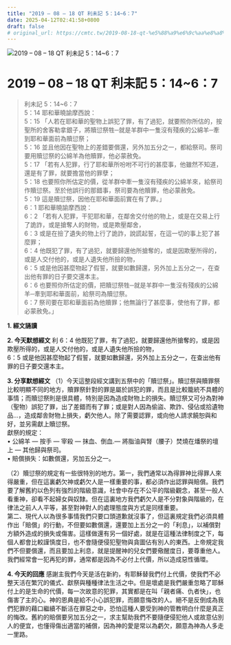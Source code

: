 ```yaml
---
title: "2019 – 08 – 18 QT 利未記 5：14~6：7"
date: 2025-04-12T02:41:58+0800
draft: false
# original_url: https://cmtc.tw/2019-08-18-qt-%e5%88%a9%e6%9c%aa%e8%a8%98-5%ef%bc%9a146%ef%bc%9a7
---
```


![2019 – 08 – 18 QT 利未記 5：14\~6：7](/images/qt.jpg   "2019 – 08 – 18 QT 利未記 5：14\~6：7")

# 2019 – 08 – 18 QT 利未記 5：14\~6：7

> 利未記 5：14\~6：7  
> 5：14 耶和華曉諭摩西說：  
> 5：15 「人若在耶和華的聖物上誤犯了罪，有了過犯，就要照你所估的，按聖所的舍客勒拿銀子，將贖愆祭牲─就是羊群中一隻沒有殘疾的公綿羊─牽到耶和華面前為贖愆祭；  
> 5：16 並且他因在聖物上的差錯要償還，另外加五分之一，都給祭司。祭司要用贖愆祭的公綿羊為他贖罪，他必蒙赦免。  
> 5：17 「若有人犯罪，行了耶和華所吩咐不可行的甚麼事，他雖然不知道，還是有了罪，就要擔當他的罪孽；  
> 5：18 也要照你所估定的價，從羊群中牽一隻沒有殘疾的公綿羊來，給祭司作贖愆祭。至於他誤行的那錯事，祭司要為他贖罪，他必蒙赦免。  
> 5：19 這是贖愆祭，因他在耶和華面前實在有了罪。」  
> 6：1 耶和華曉諭摩西說：  
> 6：2 「若有人犯罪，干犯耶和華，在鄰舍交付他的物上，或是在交易上行了詭詐，或是搶奪人的財物，或是欺壓鄰舍，  
> 6：3 或是在撿了遺失的物上行了詭詐，說謊起誓，在這一切的事上犯了甚麼罪；  
> 6：4 他既犯了罪，有了過犯，就要歸還他所搶奪的，或是因欺壓所得的，或是人交付他的，或是人遺失他所撿的物，  
> 6：5 或是他因甚麼物起了假誓，就要如數歸還，另外加上五分之一，在查出他有罪的日子要交還本主。  
> 6：6 也要照你所估定的價，把贖愆祭牲─就是羊群中一隻沒有殘疾的公綿羊─牽到耶和華面前，給祭司為贖愆祭。  
> 6：7 祭司要在耶和華面前為他贖罪；他無論行了甚麼事，使他有了罪，都必蒙赦免。」

**1. 經文誦讀**

**2.  今天默想經文**
利 6：4 他既犯了罪，有了過犯，就要歸還他所搶奪的，或是因欺壓所得的，或是人交付他的，或是人遺失他所撿的物，  
6：5 或是他因甚麼物起了假誓，就要如數歸還，另外加上五分之一，在查出他有罪的日子要交還本主。

**3. 分享默想經文**
（1）今天這整段經文講到五祭中的「贖愆祭」。贖愆祭與贖罪祭比較明顯不同的地方，贖罪祭針對的罪是屬於誤犯的罪，而且是比較籠統不具體的事情；而贖愆祭則是很具體，特別是因為造成財物上的損失。贖愆祭又可分為對神（聖物）誤犯了罪，出了差錯而有了罪；或是對人因為偷盜、欺詐、侵佔或拾遺物品…，造成鄰舎財物上損失，虧欠他人。除了需要認罪，或向他人請求饒恕與和好，並另需獻上贖愆祭。  
獻祭的規定：  
• 公綿羊 — 按手 — 宰殺 — 抹血、倒血.— 將脂油與腎（腰子）焚燒在燔祭的壇上 — 其他歸與祭司。  
• 賠償損失：如數償還，另加五分之一。

（2）贖愆祭的規定有一些很特別的地方。第一，我們通常以為得罪神比得罪人來得嚴重，但在這裏虧欠神或虧欠人是一樣重要的事，都必須作出認罪與賠償。我們要了解舊約以色列有強烈的階級意識，社會中存在不公平的階級觀念，甚至一般人看重神，卻看不起婦女與奴隸。但在這裏地方我們虧欠人是不分對象與階級的，在律法之前人人平等，甚至對神對人的處理態度與方式是同樣重要。  
第二、現代人以為很多事情我們只要口頭道歉就沒事了，但這裏規定我們必須具體作出「賠償」的行動，不但要如數償還，還要加上五分之一的「利息」，以補償對方額外造成的損失或傷害。這樣做還有另一個好處，就是在這種法律制度之下，每個人都會比較謹慎度日，也不會隨便侵犯聖物與貪圖佔有別人的東西。上帝規定我們不但要償還，而且要加上利息，就是提醒神的兒女們要儆醒度日，要尊重他人。我們經常會一犯再犯的罪，通常都是因為不必付上代價，所以造成惡性循環。

**4. 今天的回應**
感謝主我們今天是活在新約，有耶穌替我們付上代價，使我們不必整天活在繁冗的儀式、獻祭與種種律法生活之中。但是壞處是我們嚴重忽略了耶穌付上的是生命的代價，每一次故意的犯罪，其實都是在叫「親者痛、仇者快」，也傷害了主的心。神的恩典是給不小心誤犯罪，而願意悔改的人。絕不是反倒成為我們犯罪的藉口繼續不斷活在罪惡之中，恐怕這種人要受到神的管教明白什麼是真正的悔改。舊約的賠償要另加五分之一，求主幫助我們不要隨便侵犯他人或故意佔別人的便宜，也懂得傷出適當的補償，因為神的愛是常以為虧欠，願意為神為人多走一里路。
